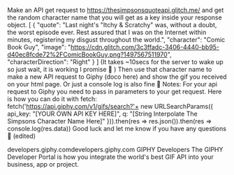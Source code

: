 Make an API get request to https://thesimpsonsquoteapi.glitch.me/
and get the random character name that you will get as a key inside your response object.
[
{
"quote": "Last night's \"Itchy & Scratchy\" was, without a doubt, the worst episode ever. Rest assured that I was on the Internet within minutes, registering my disgust throughout the world.",
"character": "Comic Book Guy",
"image": "https://cdn.glitch.com/3c3ffadc-3406-4440-bb95-d40ec8fcde72%2FComicBookGuy.png?1497567511970",
"characterDirection": "Right"
}
]
(It takes ~10secs for the server to wake up so just wait, it is working I promise :slightly_smiling_face: )
Then use that character name to make a new API request to Giphy (doco here) and show the gif you received on your html page. Or just a console log is also fine :slightly_smiling_face:
Notes: For your api request to Giphy you need to pass in parameters to your get request. Here is how you can do it with fetch:
fetch('https://api.giphy.com/v1/gifs/search?'+ new URLSearchParams({
api_key: "[YOUR OWN API KEY HERE]",
q: "[String Interpolate The Simpsons Character Name Here]"
})).then(res => res.json()).then(res => console.log(res.data))
Good luck and let me know if you have any questions :slightly_smiling_face: (edited)

developers.giphy.comdevelopers.giphy.com
GIPHY Developers
The GIPHY Developer Portal is how you integrate the world's best GIF API into your business, app or project.
